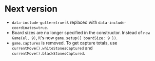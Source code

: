 # Next version

* `data-include-gutter=true` is replaced with `data-include-coordinates=true`.
* Board sizes are no longer specified in the constructor. Instead of `new Game(el, 9)`, it's now `game.setup({ boardSize: 9 })`.
* `game.captures` is removed. To get capture totals, use `currentMove().whiteStonesCaptured` and `currentMove().blackStonesCaptured`.
